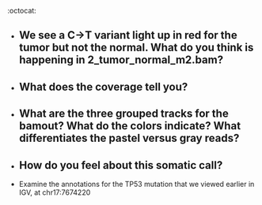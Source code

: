 :octocat:
- We see a C→T variant light up in red for the tumor but not the normal. What do you think is happening in 2_tumor_normal_m2.bam?
    - 

- What does the coverage tell you?
    - 

- What are the three grouped tracks for the bamout? What do the colors indicate? What differentiates the pastel versus gray reads?
    - 

- How do you feel about this somatic call?
    - 

- Examine the annotations for the TP53 mutation that we viewed earlier in IGV, at chr17:7674220

